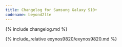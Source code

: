```yaml
---
title: Changelog for Samsung Galaxy S10+
codename: beyond2lte
---
```


{% include changelog.md %}

{% include_relative exynos9820/exynos9820.md %}
